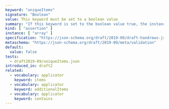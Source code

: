 ```yaml
---
keyword: "uniqueItems"
signature: "Boolean"
value: This keyword must be set to a boolean value
summary: "If this keyword is set to the boolean value true, the instance validates successfully if all of its elements are unique."
kind: [ "assertion" ]
instance: [ "array" ]
specification: "https://json-schema.org/draft/2019-09/draft-handrews-json-schema-validation-02#rfc.section.6.4.3"
metaschema: "https://json-schema.org/draft/2019-09/meta/validation"
default:
  value: false
tests:
  - draft2019-09/uniqueItems.json
introduced_in: draft2
related:
  - vocabulary: applicator
    keyword: items
  - vocabulary: applicator
    keyword: additionalItems
  - vocabulary: applicator
    keyword: contains
---
```

